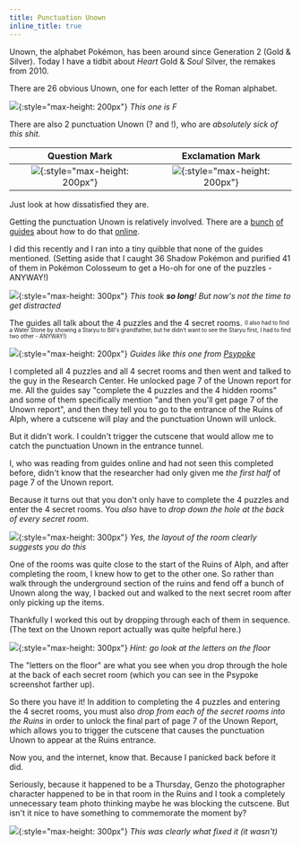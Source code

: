 ```yaml
---
title: Punctuation Unown
inline_title: true
---
```


Unown, the alphabet Pokémon, has been around since Generation 2 (Gold & Silver). Today I have a tidbit about *Heart* Gold & *Soul* Silver, the remakes from 2010.

There are 26 obvious Unown, one for each letter of the Roman alphabet.

![](/assets/img/Unown.png){:style="max-height: 200px"}
*This one is F*

There are also 2 punctuation Unown (? and !), who are *absolutely sick of this shit*.

|Question Mark                                | Exclamation Mark                              |
|:-------------------------------------------:|:---------------------------------------------:|
| ![](/assets/img/UnownQuestion.png){:style="max-height: 200px"} | ![](/assets/img/UnownExclamation.png){:style="max-height: 200px"} |

Just look at how dissatisfied they are.

Getting the punctuation Unown is relatively involved. There are a [bunch](https://gamefaqs.gamespot.com/ds/960099-pokemon-heartgold-version/answers/174312-where-are-the-and-unown) [of](http://www.psypokes.com/hgss/unown.php) [guides](https://bulbapedia.bulbagarden.net/wiki/Ruins_of_Alph#Geography) about how to do that [online](https://guidestrats.com/pokemon-hgss-ruins-of-alph-rooms/).

I did this recently and I ran into a tiny quibble that none of the guides mentioned. (Setting aside that I caught 36 Shadow Pokémon and purified 41 of them in Pokémon Colosseum to get a Ho-oh for one of the puzzles - ANYWAY!)

![](/assets/img/Ho-ohTransfer.jpg){:style="max-height: 300px"}
*This took **so long**! But now's not the time to get distracted*

The guides all talk about the 4 puzzles and the 4 secret rooms. <sub><sup>(I also had to find a Water Stone by showing a Staryu to Bill's grandfather, but he didn't want to see the Staryu first, I had to find two other - ANYWAY!)</sup></sub>

![](/assets/img/UnownPuzzle.png){:style="max-height: 200px"}
*Guides like this one from [Psypoke](http://www.psypokes.com/hgss/unown.php)*

I completed all 4 puzzles and all 4 secret rooms and then went and talked to the guy in the Research Center. He unlocked page 7 of the Unown report for me. All the guides say "complete the 4 puzzles and the 4 hidden rooms" and some of them specifically mention "and then you'll get page 7 of the Unown report", and then they tell you to go to the entrance of the Ruins of Alph, where a cutscene will play and the punctuation Unown will unlock.

But it didn't work. I couldn't trigger the cutscene that would allow me to catch the punctuation Unown in the entrance tunnel.

I, who was reading from guides online and had not seen this completed before, didn't know that the researcher had only given me *the first half* of page 7 of the Unown report.

Because it turns out that you don't only have to complete the 4 puzzles and enter the 4 secret rooms. You *also* have to *drop down the hole at the back of every secret room*.

![](/assets/img/RuinsOfAlphSecretRoom.jpg){:style="max-height: 300px"}
*Yes, the layout of the room clearly suggests you do this*

One of the rooms was quite close to the start of the Ruins of Alph, and after completing the room, I knew how to get to the other one. So rather than walk through the underground section of the ruins and fend off a bunch of Unown along the way, I backed out and walked to the next secret room after only picking up the items.

Thankfully I worked this out by dropping through each of them in sequence. (The text on the Unown report actually was quite helpful here.)

![](/assets/img/UnownReport.jpg){:style="max-height: 300px"}
*Hint: go look at the letters on the floor*

The "letters on the floor" are what you see when you drop through the hole at the back of each secret room (which you can see in the Psypoke screenshot farther up).

So there you have it! In addition to completing the 4 puzzles and entering the 4 secret rooms, you must also *drop from each of the secret rooms into the Ruins* in order to unlock the final part of page 7 of the Unown Report, which allows you to trigger the cutscene that causes the punctuation Unown to appear at the Ruins entrance.

Now you, and the internet, know that. Because I panicked back before it did.

Seriously, because it happened to be a Thursday, Genzo the photographer character happened to be in that room in the Ruins and I took a completely unnecessary team photo thinking maybe he was blocking the cutscene. But isn't it nice to have something to commemorate the moment by?

![](/assets/img/SoulSilverTeamPhoto.jpg){:style="max-height: 300px"}
*This was clearly what fixed it (it wasn't)*